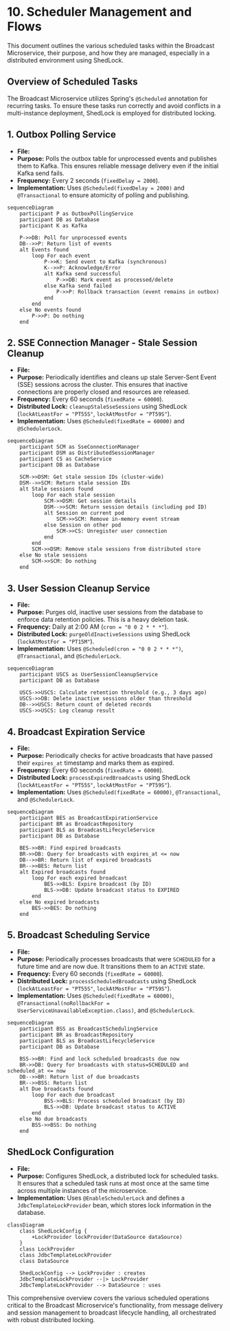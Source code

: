 # 10. Scheduler Management and Flows

This document outlines the various scheduled tasks within the Broadcast Microservice, their purpose, and how they are managed, especially in a distributed environment using ShedLock.

## Overview of Scheduled Tasks

The Broadcast Microservice utilizes Spring's `@Scheduled` annotation for recurring tasks. To ensure these tasks run correctly and avoid conflicts in a multi-instance deployment, ShedLock is employed for distributed locking.

## 1. Outbox Polling Service

-   **File:** <mcfile name="OutboxPollingService.java" path="broadcast-microservice/src/main/java/com/example/broadcast/shared/service/OutboxPollingService.java"></mcfile>
-   **Purpose:** Polls the outbox table for unprocessed events and publishes them to Kafka. This ensures reliable message delivery even if the initial Kafka send fails.
-   **Frequency:** Every 2 seconds (`fixedDelay = 2000`).
-   **Implementation:** Uses `@Scheduled(fixedDelay = 2000)` and `@Transactional` to ensure atomicity of polling and publishing.

```mermaid
sequenceDiagram
    participant P as OutboxPollingService
    participant DB as Database
    participant K as Kafka

    P->>DB: Poll for unprocessed events
    DB-->>P: Return list of events
    alt Events found
        loop For each event
            P->>K: Send event to Kafka (synchronous)
            K-->>P: Acknowledge/Error
            alt Kafka send successful
                P->>DB: Mark event as processed/delete
            else Kafka send failed
                P->>P: Rollback transaction (event remains in outbox)
            end
        end
    else No events found
        P->>P: Do nothing
    end
```

## 2. SSE Connection Manager - Stale Session Cleanup

-   **File:** <mcfile name="SseConnectionManager.java" path="broadcast-microservice/src/main/java/com/example/broadcast/user/service/SseConnectionManager.java"></mcfile>
-   **Purpose:** Periodically identifies and cleans up stale Server-Sent Event (SSE) sessions across the cluster. This ensures that inactive connections are properly closed and resources are released.
-   **Frequency:** Every 60 seconds (`fixedRate = 60000`).
-   **Distributed Lock:** `cleanupStaleSseSessions` using ShedLock (`lockAtLeastFor = "PT55S"`, `lockAtMostFor = "PT59S"`).
-   **Implementation:** Uses `@Scheduled(fixedRate = 60000)` and `@SchedulerLock`.

```mermaid
sequenceDiagram
    participant SCM as SseConnectionManager
    participant DSM as DistributedSessionManager
    participant CS as CacheService
    participant DB as Database

    SCM->>DSM: Get stale session IDs (cluster-wide)
    DSM-->>SCM: Return stale session IDs
    alt Stale sessions found
        loop For each stale session
            SCM->>DSM: Get session details
            DSM-->>SCM: Return session details (including pod ID)
            alt Session on current pod
                SCM->>SCM: Remove in-memory event stream
            else Session on other pod
                SCM->>CS: Unregister user connection
            end
        end
        SCM->>DSM: Remove stale sessions from distributed store
    else No stale sessions
        SCM->>SCM: Do nothing
    end
```

## 3. User Session Cleanup Service

-   **File:** <mcfile name="UserSessionCleanupService.java" path="broadcast-microservice/src/main/java/com/example/broadcast/user/service/UserSessionCleanupService.java"></mcfile>
-   **Purpose:** Purges old, inactive user sessions from the database to enforce data retention policies. This is a heavy deletion task.
-   **Frequency:** Daily at 2:00 AM (`cron = "0 0 2 * * *"`).
-   **Distributed Lock:** `purgeOldInactiveSessions` using ShedLock (`lockAtMostFor = "PT15M"`).
-   **Implementation:** Uses `@Scheduled(cron = "0 0 2 * * *")`, `@Transactional`, and `@SchedulerLock`.

```mermaid
sequenceDiagram
    participant USCS as UserSessionCleanupService
    participant DB as Database

    USCS->>USCS: Calculate retention threshold (e.g., 3 days ago)
    USCS->>DB: Delete inactive sessions older than threshold
    DB-->>USCS: Return count of deleted records
    USCS->>USCS: Log cleanup result
```

## 4. Broadcast Expiration Service

-   **File:** <mcfile name="BroadcastExpirationService.java" path="broadcast-microservice/src/main/java/com/example/broadcast/admin/service/BroadcastExpirationService.java"></mcfile>
-   **Purpose:** Periodically checks for active broadcasts that have passed their `expires_at` timestamp and marks them as expired.
-   **Frequency:** Every 60 seconds (`fixedRate = 60000`).
-   **Distributed Lock:** `processExpiredBroadcasts` using ShedLock (`lockAtLeastFor = "PT55S"`, `lockAtMostFor = "PT59S"`).
-   **Implementation:** Uses `@Scheduled(fixedRate = 60000)`, `@Transactional`, and `@SchedulerLock`.

```mermaid
sequenceDiagram
    participant BES as BroadcastExpirationService
    participant BR as BroadcastRepository
    participant BLS as BroadcastLifecycleService
    participant DB as Database

    BES->>BR: Find expired broadcasts
    BR->>DB: Query for broadcasts with expires_at <= now
    DB-->>BR: Return list of expired broadcasts
    BR-->>BES: Return list
    alt Expired broadcasts found
        loop For each expired broadcast
            BES->>BLS: Expire broadcast (by ID)
            BLS->>DB: Update broadcast status to EXPIRED
        end
    else No expired broadcasts
        BES->>BES: Do nothing
    end
```

## 5. Broadcast Scheduling Service

-   **File:** <mcfile name="BroadcastSchedulingService.java" path="broadcast-microservice/src/main/java/com/example/broadcast/admin/service/BroadcastSchedulingService.java"></mcfile>
-   **Purpose:** Periodically processes broadcasts that were `SCHEDULED` for a future time and are now due. It transitions them to an `ACTIVE` state.
-   **Frequency:** Every 60 seconds (`fixedRate = 60000`).
-   **Distributed Lock:** `processScheduledBroadcasts` using ShedLock (`lockAtLeastFor = "PT55S"`, `lockAtMostFor = "PT59S"`).
-   **Implementation:** Uses `@Scheduled(fixedRate = 60000)`, `@Transactional(noRollbackFor = UserServiceUnavailableException.class)`, and `@SchedulerLock`.

```mermaid
sequenceDiagram
    participant BSS as BroadcastSchedulingService
    participant BR as BroadcastRepository
    participant BLS as BroadcastLifecycleService
    participant DB as Database

    BSS->>BR: Find and lock scheduled broadcasts due now
    BR->>DB: Query for broadcasts with status=SCHEDULED and scheduled_at <= now
    DB-->>BR: Return list of due broadcasts
    BR-->>BSS: Return list
    alt Due broadcasts found
        loop For each due broadcast
            BSS->>BLS: Process scheduled broadcast (by ID)
            BLS->>DB: Update broadcast status to ACTIVE
        end
    else No due broadcasts
        BSS->>BSS: Do nothing
    end
```

## ShedLock Configuration

-   **File:** <mcfile name="ShedLockConfig.java" path="broadcast-microservice/src/main/java/com/example/broadcast/shared/config/ShedLockConfig.java"></mcfile>
-   **Purpose:** Configures ShedLock, a distributed lock for scheduled tasks. It ensures that a scheduled task runs at most once at the same time across multiple instances of the microservice.
-   **Implementation:** Uses `@EnableSchedulerLock` and defines a `JdbcTemplateLockProvider` bean, which stores lock information in the database.

```mermaid
classDiagram
    class ShedLockConfig {
        +LockProvider lockProvider(DataSource dataSource)
    }
    class LockProvider
    class JdbcTemplateLockProvider
    class DataSource

    ShedLockConfig --> LockProvider : creates
    JdbcTemplateLockProvider --|> LockProvider
    JdbcTemplateLockProvider --> DataSource : uses
```

This comprehensive overview covers the various scheduled operations critical to the Broadcast Microservice's functionality, from message delivery and session management to broadcast lifecycle handling, all orchestrated with robust distributed locking.